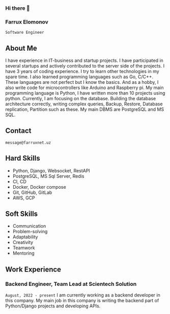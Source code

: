 ### Hi there 👋

### Farrux Elomonov
`Software Engineer`

## About Me

I have experience in IT-business and startup projects. I have participated in several startups and actively contributed to the server side of the projects. I have 3 years of coding experience. I try to learn other technologies in my spare time. I also learned programming languages such as Go, C/C++. These languages are not perfect but I know the basics. And as a hobby, I also write code for microcontrollers like Arduino and Raspberry pi. My main programming language is Python, I have written more than 10 projects using python. Currently, I am focusing on the database. Building the database architecture correctly, writing complex queries, Backup, Restore, Database replication, Partition such as these. My main DBMS are PostgreSQL and MS SQL.

## Contact
`message@farruxnet.uz`

## Hard Skills
* Python, Django, Websocket, RestAPI
* PostgreSQL, MS Sql Server, Redis
* CI, CD
* Docker, Docker compose
* Git, GitHub, GitLab
* AWS, GCP

## Soft Skills
* Communication
* Problem-solving
* Adaptability
* Creativity
* Teamwork
* Mentoring
## Work Experience

### Backend Engineer, Team Lead at Scientech Solution
`August, 2022 - present`
I am currently working as a backend developer in this company. My main job in this company is writing the backend part of Python/Django projects and developing APIs. 
